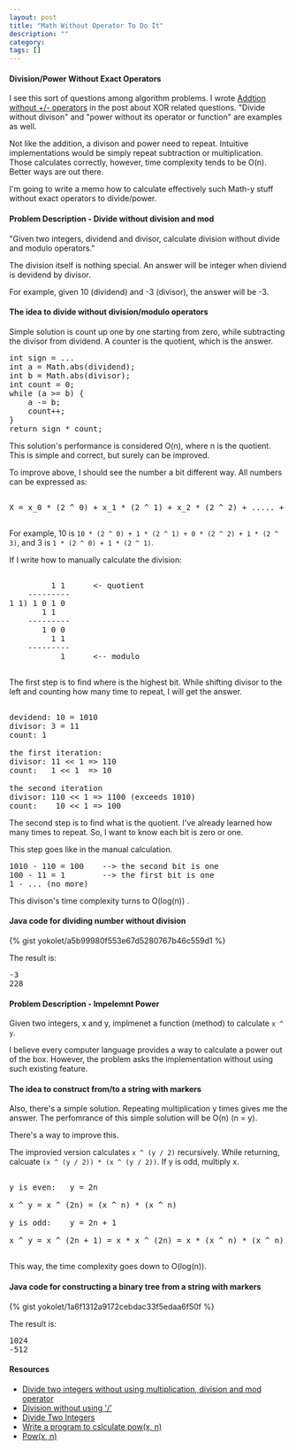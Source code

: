```yaml
---
layout: post
title: "Math Without Operator To Do It"
description: ""
category: 
tags: []
---
```


#### Division/Power Without Exact Operators ####

I see this sort of questions among algorithm problems.
I wrote [Addtion without +/- operators](http://yokolet.github.io/2017/05/24/you-can-do-it-by-xor.html#addition-without-----operators) in the post about XOR related questions.
"Divide without divison" and "power without its operator or function" are examples as well.

Not like the addition, a divison and power need to repeat.
Intuitive implementations would be simply repeat subtraction or multiplication.
Those calculates correctly, however, time complexity tends to be O(n).
Better ways are out there.

I'm going to write a memo how to calculate effectively such
Math-y stuff without exact operators to divide/power.


#### Problem Description - Divide without division and mod ####

"Given two integers, dividend and divisor, calculate division
without divide and modulo operators."

The division itself is nothing special.
An answer will be integer when diviend is devidend by divisor.

For example, given 10 (dividend) and -3 (divisor),
the answer will be -3.


#### The idea to divide without division/modulo operators ####

Simple solution is count up one by one starting from zero,
while subtracting the divisor from dividend.
A counter is the quotient, which is the answer.

<pre>
int sign = ...
int a = Math.abs(dividend);
int b = Math.abs(divisor);
int count = 0;
while (a >= b) {
    a -= b;
    count++;
}
return sign * count;
</pre>


This solution's performance is considered O(n), where n is the quotient.
This is simple and correct, but surely can be improved.


To improve above, I should see the number a bit different way.
All numbers can be expressed as:

<pre>

X = x_0 * (2 ^ 0) + x_1 * (2 ^ 1) + x_2 * (2 ^ 2) + ..... + x_n * (2 ^ n)

</pre>

For example, 10 is `10 * (2 ^ 0) + 1 * (2 ^ 1) + 0 * (2 ^ 2) + 1 * (2 ^ 3)`, and
3 is `1 * (2 ^ 0) + 1 * (2 ^ 1)`.

If I write how to manually calculate the division:

<pre>

         1 1      <- quotient
    ---------
1 1) 1 0 1 0
       1 1
    ---------
       1 0 0
         1 1
    ---------
           1      <-- modulo

</pre>

The first step is to find where is the highest bit.
While shifting divisor to the left and counting how many time to repeat,
I will get the answer.

<pre>

devidend: 10 = 1010
divisor: 3 = 11
count: 1

the first iteration:
divisor: 11 << 1 => 110
count:   1 << 1  => 10

the second iteration
divisor: 110 << 1 => 1100 (exceeds 1010)
count:    10 << 1 => 100
</pre>

The second step is to find what is the quotient.
I've already learned how many times to repeat.
So, I want to know each bit is zero or one.

This step goes like in the manual calculation.

<pre>
1010 - 110 = 100    --> the second bit is one
100 - 11 = 1        --> the first bit is one
1 - ... (no more)
</pre>

This divison's time complexity turns to O(log(n)) .



#### Java code for dividing number without division ###

{% gist yokolet/a5b99980f553e67d5280767b46c559d1 %}

The result is:

<pre>
-3
228
</pre>


#### Problem Description - Impelemnt Power ####

Given two integers, x and y, implmenet a function (method) to
calculate `x ^ y`.

I believe every computer language provides a way to
calculate a power out of the box.
However, the problem asks the implementation without using such
existing feature.


#### The idea to construct from/to a string with markers ####

Also, there's a simple solution.
Repeating multiplication y times gives me the answer.
The perfomrance of this simple solution will be O(n) (n = y).

There's a way to improve this.

The improvied version calculates `x ^ (y / 2)` recursively.
While returning, calcuate `(x ^ (y / 2)) * (x ^ (y / 2))`.
If y is odd, multiply x.

<pre>

y is even:   y = 2n

x ^ y = x ^ (2n) = (x ^ n) * (x ^ n)

y is odd:    y = 2n + 1

x ^ y = x ^ (2n + 1) = x * x ^ (2n) = x * (x ^ n) * (x ^ n)

</pre>

This way, the time complexity goes down to O(log(n)).


#### Java code for constructing a binary tree from a string with markers ####

{% gist yokolet/1a6f1312a9172cebdac33f5edaa6f50f %}

The result is:

<pre>
1024
-512
</pre>


#### Resources ####

- [Divide two integers without using multiplication, division and mod operator](http://qa.geeksforgeeks.org/3794/divide-integers-without-multiplication-division-operator)
- [Division without using '/'](https://stackoverflow.com/questions/5386377/division-without-using)
- [Divide Two Integers](http://www.programcreek.com/2014/05/leetcode-divide-two-integers-java/)
- [Write a program to cslculate pow(x, n)](http://www.geeksforgeeks.org/write-a-c-program-to-calculate-powxn/)
- [Pow(x, n)](http://www.programcreek.com/2012/12/leetcode-powx-n/)
